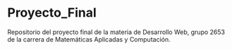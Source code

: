 # Proyecto_Final
Repositorio del proyecto final de la materia de Desarrollo Web, grupo 2653 de la carrera de Matemáticas Aplicadas y Computación.
